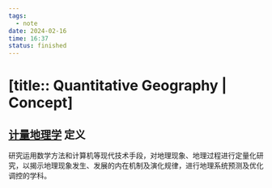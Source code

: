 ```yaml
---
tags:
  - note
date: 2024-02-16
time: 16:37
status: finished
---
```


# [title:: Quantitative Geography | Concept]

## [计量地理学](quantitative_geography.md) 定义

研究运用数学方法和计算机等现代技术手段，对地理现象、地理过程进行定量化研究，以揭示地理现象发生、发展的内在机制及演化规律，进行地理系统预测及优化调控的学科。
